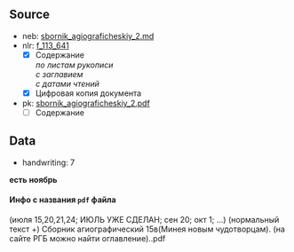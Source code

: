 ## Source

* neb: [sbornik_agiograficheskiy_2.md][neb]
* nlr: [f_113_641][nlr]
    - [x] Содержание  
      *по листам рукописи*  
      *с заглавием*  
      *с датами чтений*
    - [x] Цифровая копия документа
* pk: [sbornik_agiograficheskiy_2.pdf][pk]
    - [ ] Содержание

## Data

* handwriting: 7

**есть ноябрь**

#### Инфо с названия `pdf` файла

(июля 15,20,21,24; ИЮЛЬ УЖЕ СДЕЛАН; сен 20; окт 1; ...)
(нормальный текст +)
Сборник агиографический 15в(Минея новым чудотворцам).
(на сайте РГБ можно найти оглавление)..pdf


[neb]: https://kp.rusneb.ru/item/material/sbornik-agiograficheskiy-2

[nlr]: https://nlr.ru/manuscripts/RA1527/elektronnyiy-katalog?ab=CC3883B7-F9F8-4CB1-AEEB-AA835C900A16

[pk]: ../../../../../../pravoslavie/lives_saints/sbornik_agiograficheskiy_2.pdf